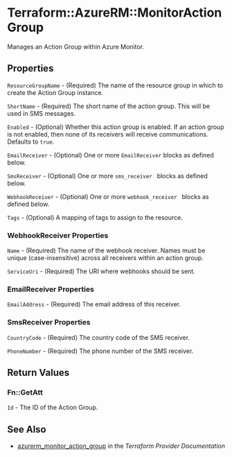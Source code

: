 # Terraform::AzureRM::MonitorActionGroup

Manages an Action Group within Azure Monitor.

## Properties

`ResourceGroupName` - (Required) The name of the resource group in which to create the Action Group instance.

`ShortName` - (Required) The short name of the action group. This will be used in SMS messages.

`Enabled` - (Optional) Whether this action group is enabled. If an action group is not enabled, then none of its receivers will receive communications. Defaults to `true`.

`EmailReceiver` - (Optional) One or more `EmailReceiver` blocks as defined below.

`SmsReceiver` - (Optional) One or more `sms_receiver ` blocks as defined below.

`WebhookReceiver` - (Optional) One or more `webhook_receiver ` blocks as defined below.

`Tags` - (Optional) A mapping of tags to assign to the resource.

### WebhookReceiver Properties

`Name` - (Required) The name of the webhook receiver. Names must be unique (case-insensitive) across all receivers within an action group.

`ServiceUri` - (Required) The URI where webhooks should be sent.

### EmailReceiver Properties

`EmailAddress` - (Required) The email address of this receiver.

### SmsReceiver Properties

`CountryCode` - (Required) The country code of the SMS receiver.

`PhoneNumber` - (Required) The phone number of the SMS receiver.


## Return Values

### Fn::GetAtt

`Id` - The ID of the Action Group.

## See Also

* [azurerm_monitor_action_group](https://www.terraform.io/docs/providers/azurerm/r/monitor_action_group.html) in the _Terraform Provider Documentation_